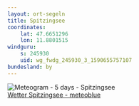 ```yaml
---
layout: ort-segeln
title: Spitzingsee
coordinates:
    lat: 47.6651296
    lon: 11.8801515
windguru: 
    s: 245930
    uid: wg_fwdg_245930_3_1590655757107
bundesland: by
---
```

<img importance="high" src="//my.meteoblue.com/visimage/meteogram_web?look=KILOMETER_PER_HOUR%2CCELSIUS%2CMILLIMETER&apikey=5838a18e295d&temperature=C&windspeed=kmh&precipitationamount=mm&winddirection=3char&city=Spitzingsee&iso2=de&lat=47.661301&lon=11.887600&asl=1089&tz=Europe%2FBerlin&lang=de&sig=5ae039d430354044ff03514c073ef852" srcset="//my.meteoblue.com/visimage/meteogram_web_hd?look=KILOMETER_PER_HOUR%2CCELSIUS%2CMILLIMETER&apikey=5838a18e295d&temperature=C&windspeed=kmh&precipitationamount=mm&winddirection=3char&city=Spitzingsee&iso2=de&lat=47.661301&lon=11.887600&asl=1089&tz=Europe%2FBerlin&lang=de&sig=2324fe8c179c06c644210dcdf795b9f4 1.4x" alt="Meteogram - 5 days - Spitzingsee"><a href="https://www.meteoblue.com/de/wetter/woche/spitzingsee_deutschland_3205568" target="_blank" style="display: block;">Wetter Spitzingsee - meteoblue</a>